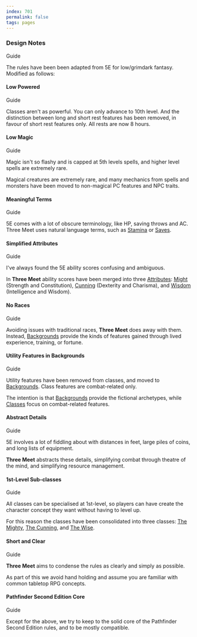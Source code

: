 ```yaml
---
index: 701
permalink: false
tags: pages
---
```

### Design Notes

Guide

The rules have been been adapted from 5E for low/grimdark fantasy. Modified as follows:

<section class="summaries">

<section class="summary">

#### Low Powered

Guide

Classes aren't as powerful. You can only advance to 10th level. And the distinction between long and short rest features has been removed, in favour of short rest features only. All rests are now 8 hours.

</section>

<section class="summary">

#### Low Magic

Guide

Magic isn't so flashy and is capped at 5th levels spells, and higher level spells are extremely rare.

Magical creatures are extremely rare, and many mechanics from spells and monsters have been moved to non-magical PC features and NPC traits.

</section>

<section class="summary">

#### Meaningful Terms

Guide

5E comes with a lot of obscure terminology, like HP, saving throws and AC. Three Meet uses natural language terms, such as [Stamina](sections/combat/stamina.md) or [Saves](sections/rules/rolling/saves.md).

</section>

<section class="summary">

#### Simplified Attributes

Guide

I've always found the 5E ability scores confusing and ambiguous.

In **Three Meet** ability scores have been merged into three [Attributes](sections/characters/attributes.md): [Might](sections/characters/attributes.md#might) (Strength and Constitution), [Cunning](sections/characters/attributes.md#cunning) (Dexterity and Charisma), and [Wisdom](sections/characters/attributes.md#wisdom) (Intelligence and Wisdom).

</section>

<section class="summary">

#### No Races

Guide

Avoiding issues with traditional races, **Three Meet** does away with them. Instead, [Backgrounds](sections/backgrounds/backgrounds.md) provide the kinds of features gained through lived experience, training, or fortune.

</section>

<section class="summary">

#### Utility Features in Backgrounds

Guide

Utility features have been removed from classes, and moved to [Backgrounds](sections/backgrounds/backgrounds.md). Class features are combat-related only.

The intention is that [Backgrounds](sections/backgrounds/backgrounds.md) provide the fictional archetypes, while [Classes](sections/classes/classes.md) focus on combat-related features.

</section>

<section class="summary">

#### Abstract Details

Guide

5E involves a lot of fiddling about with distances in feet, large piles of coins, and long lists of equipment.

**Three Meet** abstracts these details, simplifying combat through theatre of the mind, and simplifying resource management.

</section>

<section class="summary">

#### 1st-Level Sub-classes

Guide

All classes can be specialised at 1st-level, so players can have create the character concept they want without having to level up.

For this reason the classes have been consolidated into three classes: [The Mighty](sections/classes/mighty.md), [The Cunning](sections/classes/cunning.md), and [The Wise](sections/classes/wise.md).

</section>

<section class="summary">

#### Short and Clear

Guide

**Three Meet** aims to condense the rules as clearly and simply as possible.

As part of this we avoid hand holding and assume you are familiar with common tabletop RPG concepts.

</section>

<section class="summary">

#### Pathfinder Second Edition Core

Guide

Except for the above, we try to keep to the solid core of the Pathfinder Second Edition rules, and to be mostly compatible.

</section>

</section>
